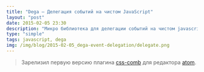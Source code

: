 ```yaml
---
title: "Dega — Делегация событий на чистом JavaScript"
layout: "post"
date: 2015-02-05 23:30
description: "Микро библиотека для делегации событий на чистом javascript"
type: "simple"
tags: javascript, dega
img: /img/blog/2015-02-05_dega-event-delegation/delegate.png
---
```


> Зарелизил первую версию плагина [css-comb](https://atom.io/packages/css-comb) для редактора [atom](http://atom.io).
